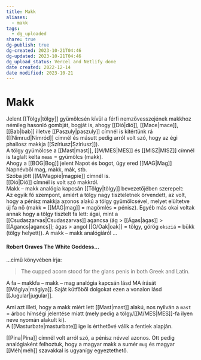 ```yaml
---
title: Makk
aliases:
  - makk
tags:
  - dg_uploaded
share: true
dg-publish: true
dg-created: 2023-10-21T04:46
dg-updated: 2023-10-21T04:46
dg_upload_status: Vercel and Netlify done
date created: 2022-12-14
date modified: 2023-10-21
---
```


# Makk

Jelent [[Tölgy\|tölgy]] gyümölcsén kívül a férfi nemzővesszejének makkhoz némileg hasonló gombját, bogját is, ahogy [[Dió\|dió]], [[Mace\|mace]], [[Bab\|bab]] illetve [[Paszuly\|paszuly]] címnél is kitértünk rá ([[Nimrud\|Nimród]] címnél és másutt pedig arról volt szó, hogy az égi phallosz makkja [[Szíriusz\|Szíriusz]]).  
A tölgy gyümölcse a [[Mast\|mast]], [[M/MES\|MES]] és [[MISZ\|MISZ]] címnél is taglalt kelta `meas` = gyümölcs (makk).  
Ahogy a [[BOG\|Bog]] jelent Napot és bogot, úgy ered [[MAG\|Mag]] Napnévből mag, makk, mák, stb.  
Szóba jött [[M/Magpie\|magpie]] címnél is.  
[[Dió\|Dió]] címnél is volt szó makkról.  
Makk – makk analógia kapcsán [[Tölgy\|tölgy]] bevezetőjében szerepelt:  
Az egyik fő szempont, amiért a tölgy nagy tiszteletnek örvendett, az volt, hogy a pénisz makkja azonos alakú a tölgy gyümölcsével, melyet elültetve új fa nő (makk = [[MAG\|mag]] = magömlés = pénisz). Egyéb más okai voltak annak hogy a tölgy tisztelt fa lett: ágai, mint a [[Csudaszarvas\|Csudaszarvas]] agancsa (ág > [[Ágas\|ágas]] > [[Agancs\|agancs]]; ágas > angol [[O/Oak\|oak]] = tölgy, görög `oksziá` = bükk (tölgy helyett)). A makk – makk analógiáról ...

#### Robert Graves The White Goddess...

...című könyvében írja:  
> The cupped acorn stood for the glans penis in both Greek and Latin.  

A fa – makkfa – makk – mag analógia kapcsán lásd MA írását [[Máglya\|máglya]]. Saját kútfőből dolgokat ezen a vonalon lásd [[Jugular\|jugular]].  

Ami azt illeti, hogy a makk miért lett [[Mast\|mast]] alakú, nos nyilván a `mast` = árboc hímségi jelentése miatt (mely pedig a tölgy/[[M/MES\|MES]]-fa ilyen neve nyomán alakult ki).  
A [[Masturbate\|masturbate]] ige is érthetővé válik a fentiek alapján.  

[[Pina\|Pina]] címnél volt arról szó, a pénisz névvel azonos. Ott pedig analógiaként felhoztuk, hogy a magyar makk a sumér `mug` és magyar [[Méh\|méh]] szavakkal is ugyanígy egyeztethető.  